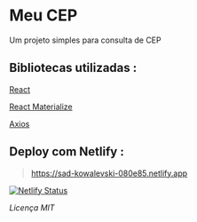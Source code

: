 <h1>Meu CEP</h1>

<p>Um projeto simples para consulta de CEP</p>

<h2>Bibliotecas utilizadas :</h2>

<a href='https://pt-br.reactjs.org/'>React</a>

<a href='http://react-materialize.github.io/react-materialize/?path=/story/react-materialize--welcome'>React Materialize</a>

<a href='https://axios-http.com/'>Axios</a>

<h2>Deploy com Netlify :</h2>

> https://sad-kowalevski-080e85.netlify.app

[![Netlify Status](https://api.netlify.com/api/v1/badges/9266bbbb-31e6-4639-8317-908dd02f5858/deploy-status)](https://app.netlify.com/sites/sad-kowalevski-080e85/deploys)

<i>Licença MIT</i>